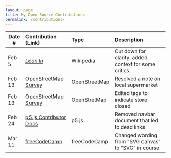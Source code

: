 ```yaml
---
layout: page
title: My Open Source Contributions
permalink: /contributions/
---
```


<!--
Type of the contribution should be "Wikipedia edit", "OpenStreet Map feature", "Documentation", "Course website", "Blog",
"Browser Add-on", etc.

The description should include a brief summary of what you did.

The link should bring us to a public page that shows your contribution. 

Replace the first row with your own contribution. 

-->





| Date #       | Contribution (Link)  | Type  | Description |
|---|:---|:---|:---|
| Feb 5   | [*Lean In*](https://en.wikipedia.org/w/index.php?title=Lean_In&oldid=prev&diff=1137724360)   | Wikipedia    |   Cut down for clarity, added context for some critics.   |
| Feb 13   | [OpenStreetMap Survey](https://www.openstreetmap.org/note/3533289)     | OpenStreetMap    | Resolved a note on local supermarket    |
| Feb 13    | [OpenStreetMap Survey](https://www.openstreetmap.org/changeset/132512566)    | OpenStretMap    | Edited tags to indicate store closed     |
| Feb 24    | [p5.js Contributor Docs](https://github.com/processing/p5.js/pull/6039)    | p5.js    | Removed navbar document that led to dead links     |
| Mar 11    | [freeCodeCamp](https://github.com/freeCodeCamp/freeCodeCamp/pull/49684)    | freeCodeCamp    | Changed wording from "SVG canvas" to "SVG" in course     |